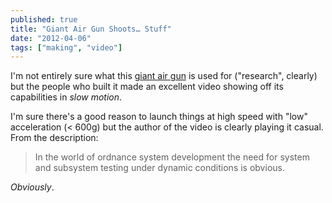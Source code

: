 ```yaml
---
published: true
title: "Giant Air Gun Shoots… Stuff"
date: "2012-04-06"
tags: ["making", "video"]
---
```

I'm not entirely sure what this [giant air gun](http://blog.makezine.com/2012/04/06/vera-super-spud-gun/) is used for ("research", clearly) but the people who built it made an excellent video showing off its capabilities in *slow motion*.

I'm sure there's a good reason to launch things at high speed with "low" acceleration (< 600g) but the author of the video is clearly playing it casual. From the description:

> In the world of ordnance system development the need for system and subsystem testing under dynamic conditions is obvious.

*Obviously*.

